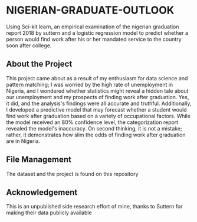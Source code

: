 # NIGERIAN-GRADUATE-OUTLOOK
Using Sci-kit learn, an empirical examination of the nigerian graduation report 2018 by suttern and a logistic regression model to predict whether a person would find work after his or her mandated service to the country soon after college.
## About the Project
This project came about as a result of my enthusiasm for data science and pattern matching; I was worried by the high rate of unemployment in Nigeria, and I wondered whether statistics might reveal a hidden tale about our unemployment and my prospects of finding work after graduation. Yes, it did, and the analysis's findings were all accurate and truthful.
Additionally, I developed a predictive model that may forecast whether a student would find work after graduation based on a variety of occupational factors. While the model received an 80% confidence level, the categorization report revealed the model's inaccuracy. On second thinking, it is not a mistake; rather, it demonstrates how slim the odds of finding work after graduation are in Nigeria.

## File Management
The dataset and the project is found on this repository 
## Acknowledgement
This is an unpublished side research effort of mine, thanks to Suttern for making their data publicly available
